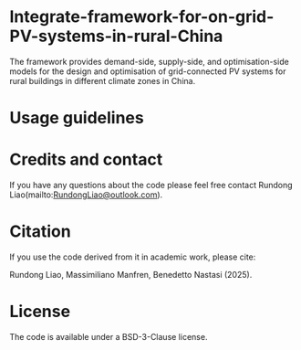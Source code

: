# Integrate-framework-for-on-grid-PV-systems-in-rural-China
The framework provides demand-side, supply-side, and optimisation-side models for the design and optimisation of grid-connected PV systems for rural buildings in different climate zones in China.

# Usage guidelines

# Credits and contact
If you have any questions about the code please feel free contact Rundong Liao(mailto:RundongLiao@outlook.com).

# Citation
If you use the code derived from it in academic work, please cite:

Rundong Liao, Massimiliano Manfren, Benedetto Nastasi (2025).
# License
The code is available under a BSD-3-Clause license.
